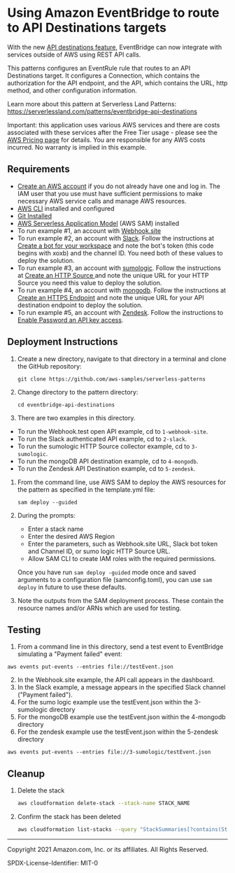 # Using Amazon EventBridge to route to API Destinations targets

With the new [API destinations feature](https://aws.amazon.com/blogs/compute/using-api-destinations-with-amazon-eventbridge/), EventBridge can now integrate with services outside of AWS using REST API calls.

This patterns configures an EventRule rule that routes to an API Destinations target. It configures a Connection, which contains the authorization for the API endpoint, and the API, which contains the URL, http method, and other configuration information.

Learn more about this pattern at Serverless Land Patterns: https://serverlessland.com/patterns/eventbridge-api-destinations

Important: this application uses various AWS services and there are costs associated with these services after the Free Tier usage - please see the [AWS Pricing page](https://aws.amazon.com/pricing/) for details. You are responsible for any AWS costs incurred. No warranty is implied in this example.

## Requirements

* [Create an AWS account](https://portal.aws.amazon.com/gp/aws/developer/registration/index.html) if you do not already have one and log in. The IAM user that you use must have sufficient permissions to make necessary AWS service calls and manage AWS resources.
* [AWS CLI](https://docs.aws.amazon.com/cli/latest/userguide/install-cliv2.html) installed and configured
* [Git Installed](https://git-scm.com/book/en/v2/Getting-Started-Installing-Git)
* [AWS Serverless Application Model](https://docs.aws.amazon.com/serverless-application-model/latest/developerguide/serverless-sam-cli-install.html) (AWS SAM) installed
* To run example #1, an account with [Webhook.site](https://webhook.site/)
* To run example #2, an account with [Slack](http://slack.com). Follow the instructions at [Create a bot for your workspace](https://slack.com/help/articles/115005265703-Create-a-bot-for-your-workspace) and note the bot's token (this code begins with xoxb) and the channel ID. You need both of these values to deploy the solution.
* To run example #3, an account with [sumologic](https://sumologic.com). Follow the instructions at [Create an HTTP Source ](https://help.sumologic.com/03Send-Data/Sources/02Sources-for-Hosted-Collectors/HTTP-Source) and note the unique URL for your HTTP Source you need this value to deploy the solution.
* To run example #4, an account with [mongodb](https://www.mongodb.com/). Follow the instructions at [Create an HTTPS Endpoint](https://docs.mongodb.com/realm/endpoints/) and note the unique URL for your API destination endpoint to deploy the solution.
* To run example #5, an account with [Zendesk](https://www.zendesk.com). Follow the instructions to  [Enable Password an API key access](https://support.zendesk.com/hc/en-us/articles/4408836402074-Using-the-API-dashboard#enabling_password_or_token_access_).

## Deployment Instructions

1. Create a new directory, navigate to that directory in a terminal and clone the GitHub repository:
    ``` 
    git clone https://github.com/aws-samples/serverless-patterns
    ```
1. Change directory to the pattern directory:
    ```
    cd eventbridge-api-destinations
    ```
1. There are two examples in this directory.
- To run the Webhook.test open API example, cd to `1-webhook-site`.
- To run the Slack authenticated API example, cd to `2-slack`.
- To run the sumologic HTTP Source collector example, cd to `3-sumologic`.
- To run the mongoDB API destination example, cd to `4-mongodb`.
- To run the Zendesk API Destination example, cd to `5-zendesk`.
1. From the command line, use AWS SAM to deploy the AWS resources for the pattern as specified in the template.yml file:
    ```
    sam deploy --guided
    ```
1. During the prompts:
    * Enter a stack name
    * Enter the desired AWS Region
    * Enter the parameters, such as Webhook.site URL, Slack bot token and Channel ID, or sumo logic HTTP Source URL.
    * Allow SAM CLI to create IAM roles with the required permissions.

    Once you have run `sam deploy -guided` mode once and saved arguments to a configuration file (samconfig.toml), you can use `sam deploy` in future to use these defaults.
1. Note the outputs from the SAM deployment process. These contain the resource names and/or ARNs which are used for testing.

## Testing

1. From a command line in this directory, send a test event to EventBridge simulating a "Payment failed" event:
```
aws events put-events --entries file://testEvent.json
```
2. In the Webhook.site example, the API call appears in the dashboard.
3. In the Slack example, a message appears in the specified Slack channel ("Payment failed").
4. For the sumo logic example use the testEvent.json within the 3-sumologic directory
5. For the mongoDB example use the testEvent.json within the 4-mongodb directory
6. For the zendesk example use the testEvent.json within the 5-zendesk directory
```
aws events put-events --entries file://3-sumologic/testEvent.json
```

## Cleanup
 
1. Delete the stack
    ```bash
    aws cloudformation delete-stack --stack-name STACK_NAME
    ```
1. Confirm the stack has been deleted
    ```bash
    aws cloudformation list-stacks --query "StackSummaries[?contains(StackName,'STACK_NAME')].StackStatus"
    ```
----
Copyright 2021 Amazon.com, Inc. or its affiliates. All Rights Reserved.

SPDX-License-Identifier: MIT-0
